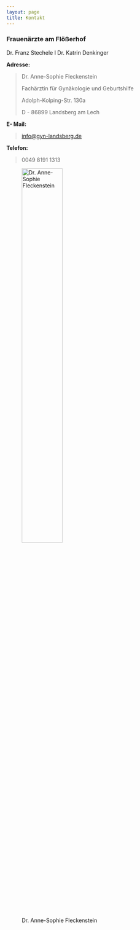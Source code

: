 ```yaml
---
layout: page
title: Kontakt
---
```


### Frauenärzte am Flößerhof
Dr. Franz Stechele I Dr. Katrin Denkinger

**Adresse:**
> Dr. Anne-Sophie Fleckenstein
>
> Fachärztin für Gynäkologie und Geburtshilfe 
>
> Adolph-Kolping-Str. 130a
>
> D - 86899 Landsberg am Lech

**E- Mail:**
> info@gyn-landsberg.de

**Telefon:**
> 0049 8191 1313


<figure>
  <img src="{{site.baseurl}}images/dr-fleckenstein.jpg" alt="Dr. Anne-Sophie Fleckenstein" style="width:50%" class="center">
  <figcaption>Dr. Anne-Sophie Fleckenstein</figcaption>
</figure>


